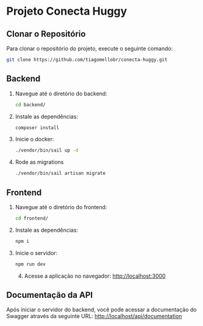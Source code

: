 # Projeto Conecta Huggy

## Clonar o Repositório

Para clonar o repositório do projeto, execute o seguinte comando:

```sh
git clone https://github.com/tiagomellobr/conecta-huggy.git
```

## Backend

1. Navegue até o diretório do backend:
    ```sh
    cd backend/
    ```

2. Instale as dependências:
    ```sh
    composer install
    ```

3. Inicie o docker:
    ```sh
    ./vendor/bin/sail up -d
    ```

4. Rode as migrations
    ```sh
    ./vendor/bin/sail artisan migrate
    ```

## Frontend

1. Navegue até o diretório do frontend:
    ```sh
    cd frontend/
    ```

2. Instale as dependências:
    ```sh
    npm i
    ```

3. Inicie o servidor:
    ```sh
    npm run dev
    ```

    4. Acesse a aplicação no navegador:
        [http://localhost:3000](http://localhost:3000)

## Documentação da API

Após iniciar o servidor do backend, você pode acessar a documentação do Swagger através da seguinte URL:
[http://localhost/api/documentation](http://localhost/api/documentation)